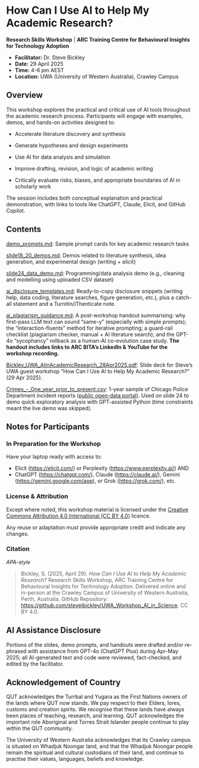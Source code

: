 
# How Can I Use AI to Help My Academic Research?
**Research Skills Workshop** | **ARC Training Centre for Behavioural Insights for Technology Adoption**


* **Facilitator:** Dr. Steve Bickley
* **Date:** 29 April 2025
* **Time:** 4-6 pm AEST
* **Location:** UWA (University of Western Australia), Crawley Campus


## Overview

This workshop explores the practical and critical use of AI tools throughout the academic research process. Participants will engage with examples, demos, and hands-on activities designed to:

* Accelerate literature discovery and synthesis

* Generate hypotheses and design experiments

* Use AI for data analysis and simulation

* Improve drafting, revision, and logic of academic writing

* Critically evaluate risks, biases, and appropriate boundaries of AI in scholarly work

The session includes both conceptual explanation and practical demonstration, with links to tools like ChatGPT, Claude, Elicit, and GitHub Copilot.


## Contents

[demo_prompts.md](./demo_prompts.md): Sample prompt cards for key academic research tasks

[slide18_20_demos.md](./slide18_20_demos.md): Demos related to literature synthesis, idea generation, and experimental design (writing + elicit)

[slide24_data_demo.md](./slide24_data_demo.md): Programming/data analysis demo (e.g., cleaning and modelling using uploaded CSV dataset)

[ai_disclosure_templates.md](./ai_disclosure_templates.md): Ready-to-copy disclosure snippets (writing help, data coding, literature searches, figure generation, etc.), plus a catch-all statement and a Turnitin/iThenticate note.

[ai_plagiarism_guidance.md](./ai_plagiarism_guidance.md): A post-workshop handout summarising: why first-pass LLM text can sound “same-y” (especially with simple prompts); the “interaction-fluents” method for iterative prompting; a guard-rail checklist (plagiarism checker, manual + AI literature search); and the GPT-4o “sycophancy” rollback as a human-AI co-evolution case study. **The handout includes links to ARC BITA’s LinkedIn & YouTube for the workshop recording.**

[Bickley_UWA_AIinAcademicResearch_28Apr2025.pdf](./Bickley_UWA_AIinAcademicResearch_28Apr2025.pdf): Slide deck for Steve’s UWA guest workshop “How Can I Use AI to Help My Academic Research?” (29 Apr 2025).

[Crimes_-_One_year_prior_to_present.csv](./Crimes_-_One_year_prior_to_present.csv): 1-year sample of Chicago Police Department incident reports ([public open-data portal](./https://catalog.data.gov/dataset/crimes-one-year-prior-to-present)). Used on slide 24 to demo quick exploratory analysis with GPT-assisted Python (time constraints meant the live demo was skipped).


## Notes for Participants

### In Preparation for the Workshop

Have your laptop ready with access to: 
* Elicit (https://elicit.com/) or Perplexity (https://www.perplexity.ai/) AND 
* ChatGPT (https://chatgpt.com/), Claude (https://claude.ai/), Gemini (https://gemini.google.com/app), or Grok (https://grok.com/), etc.

### License & Attribution

Except where noted, this workshop material is licensed under the [Creative Commons Attribution 4.0 International (CC BY 4.0)](./https://creativecommons.org/licenses/by/4.0/) licence.

Any reuse or adaptation must provide appropriate credit and indicate any changes.

### Citation

*APA-style*

> Bickley, S. (2025, April 29). *How Can I Use AI to Help My Academic Research?* Research Skills Workshop, ARC Training Centre for Behavioural Insights for Technology Adoption. Delivered online and in-person at the Crawley Campus of University of Western Australia, Perth, Australia. GitHub Repository: <https://github.com/stevejbickley/UWA_Workshop_AI_in_Science>. CC BY 4.0.


## AI Assistance Disclosure
Portions of the slides, demo prompts, and handouts were drafted and/or re-phrased with assistance from GPT-4o (ChatGPT Plus) during Apr-May 2025; all AI-generated text and code were reviewed, fact-checked, and edited by the facilitator.


## Acknowledgement of Country

QUT acknowledges the Turrbal and Yugara as the First Nations owners of the lands where QUT now stands. We pay respect to their Elders, lores, customs and creation spirits. We recognise that these lands have always been places of teaching, research, and learning. QUT acknowledges the important role Aboriginal and Torres Strait Islander people continue to play within the QUT community.

The University of Western Australia acknowledges that its Crawley campus is situated on Whadjuk Noongar land, and that the Whadjuk Noongar people remain the spiritual and cultural custodians of their land, and continue to practise their values, languages, beliefs and knowledge.
